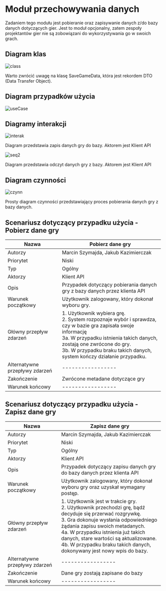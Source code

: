 # Moduł przechowywania danych


Zadaniem tego modułu jest pobieranie oraz zapisywanie danych z/do bazy danych dotyczących gier. Jest to moduł opcjonalny, zatem zespoły projektantów gier nie są zobowiązani do wykorzystywania go w swoich grach.


## Diagram klas
![class](https://gist.github.com/assets/126806633/43bea5aa-6faa-4730-ab04-42895eed3d3b)


Warto zwrócić uwagę na klasę SaveGameData, która jest rekordem DTO (Data Transfer Object).

## Diagram przypadków użycia

![useCase](https://gist.github.com/assets/126806633/7b8237d5-7a6d-4aca-810e-6419fc0f9225)



## Diagramy interakcji 
![interak](https://gist.github.com/assets/126806633/80714ed3-3bf0-4d47-bae6-1854fee507f5)

Diagram przedstawia zapis danych gry do bazy. Aktorem jest Klient API

![seq2](https://gist.github.com/assets/126806633/dd8f519d-8009-459e-8449-6d74fbd4c06e)

Diagram przedstawia odczyt danych gry z bazy. Aktorem jest Klient API


## Diagram czynności

![czynn](https://gist.github.com/assets/126806633/d0d2c4cd-b42f-47e1-9222-7420e9907421)

Prosty diagram czynności przedstawiający proces pobierania danych gry z bazy danych.


## Scenariusz dotyczący przypadku użycia - Pobierz dane gry

| Nazwa                          | Pobierz dane gry                                                                                                                                                                                                                                                            |
|--------------------------------|-----------------------------------------------------------------------------------------------------------------------------------------------------------------------------------------------------------------------------------------------------------------------------|
| Autorzy                        | Marcin Szymajda, Jakub Kazimierczak                                                                                                                                                                                                                                         |
| Priorytet                      | Niski                                                                                                                                                                                                                                                                       |
| Typ                            | Ogólny                                                                                                                                                                                                                                                                      |
| Aktorzy                        | Klient API                                                                                                                                                                                                                                                                  |
| Opis                           | Przypadek dotyczący pobierania danych gry z bazy danych przez klienta API                                                                                                                                                                                                   |
| Warunek początkowy             | Użytkownik zalogowany, który dokonał wyboru gry.                                                                                                                                                                                                                            |
| Główny przepływ zdarzeń        | 1. Użytkownik wybiera grę. <br/> 2. System rozpoznaje wybór i sprawdza, czy w bazie gra zapisała swoje informację <br/> 3a. W przypadku istnienia takich danych, zostają one zwrócone do gry. <br/> 3b. W przypadku braku takich danych, system kończy działanie przypadku. |
| Alternatywne przepływy zdarzeń | -----------------                                                                                                                                                                                                                                                           |
| Zakończenie                    | Zwrócone metadane dotyczące gry                                                                                                                                                                                                                                             |
| Warunek końcowy                | -----------------                                                                                                                                                                                                                                                           |

## Scenariusz dotyczący przypadku użycia - Zapisz dane gry

| Nazwa                          | Zapisz dane gry                                                                                                                                                                                                                                                                                                                                              |
|--------------------------------|--------------------------------------------------------------------------------------------------------------------------------------------------------------------------------------------------------------------------------------------------------------------------------------------------------------------------------------------------------------|
| Autorzy                        | Marcin Szymajda, Jakub Kazimierczak                                                                                                                                                                                                                                                                                                                          |
| Priorytet                      | Niski                                                                                                                                                                                                                                                                                                                                                        |
| Typ                            | Ogólny                                                                                                                                                                                                                                                                                                                                                       |
| Aktorzy                        | Klient API                                                                                                                                                                                                                                                                                                                                                   |
| Opis                           | Przypadek dotyczący zapisu danych gry do bazy danych przez klienta API                                                                                                                                                                                                                                                                                       |
| Warunek początkowy             | Użytkownik zalogowany, który dokonał wyboru gry oraz uzyskał wymagany postęp.                                                                                                                                                                                                                                                                                |
| Główny przepływ zdarzeń        | 1. Użytkownik jest w trakcie gry. <br/> 2. Użytkownik przechodzi grę, bądź decyduje się przerwać rozgrywkę. <br/> 3. Gra dokonuje wysłania odpowiedniego żądania zapisu swoich metadanych. <br/> 4a. W przypadku istnienia już takich danych, stare wartości są aktualizowane. <br/> 4b. W przypadku braku takich danych, dokonywany jest nowy wpis do bazy. |
| Alternatywne przepływy zdarzeń | -----------------                                                                                                                                                                                                                                                                                                                                            |
| Zakończenie                    | Dane gry zostają zapisane do bazy                                                                                                                                                                                                                                                                                                                            |
| Warunek końcowy                | -----------------                                                                                                                                                                                                                                                                                                                                            |
